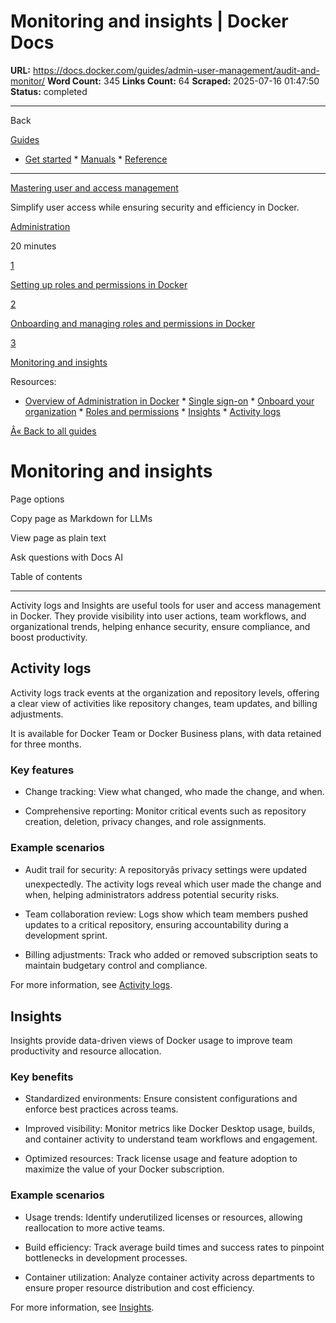 # Monitoring and insights | Docker Docs

**URL:** https://docs.docker.com/guides/admin-user-management/audit-and-monitor/
**Word Count:** 345
**Links Count:** 64
**Scraped:** 2025-07-16 01:47:50
**Status:** completed

---

Back

[Guides](https://docs.docker.com/guides/)

  * [Get started](https://docs.docker.com/get-started/)   * [Manuals](https://docs.docker.com/manuals/)   * [Reference](https://docs.docker.com/reference/)

* * *

[Mastering user and access management](https://docs.docker.com/guides/admin-user-management/)

Simplify user access while ensuring security and efficiency in Docker.

[ Administration](https://docs.docker.com/tags/admin/)

20 minutes

[1](https://docs.docker.com/guides/admin-user-management/setup/)

[Setting up roles and permissions in Docker](https://docs.docker.com/guides/admin-user-management/setup/)

[2](https://docs.docker.com/guides/admin-user-management/onboard/)

[Onboarding and managing roles and permissions in Docker](https://docs.docker.com/guides/admin-user-management/onboard/)

[3](https://docs.docker.com/guides/admin-user-management/audit-and-monitor/)

[Monitoring and insights](https://docs.docker.com/guides/admin-user-management/audit-and-monitor/)

Resources:

  * [Overview of Administration in Docker](https://docs.docker.com/admin/)   * [Single sign-on](https://docs.docker.com/security/for-admins/single-sign-on/)   * [Onboard your organization](https://docs.docker.com/admin/organization/onboard/)   * [Roles and permissions](https://docs.docker.com/security/for-admins/roles-and-permissions/)   * [Insights](https://docs.docker.com/admin/organization/insights/)   * [Activity logs](https://docs.docker.com/admin/organization/activity-logs/)

[Â« Back to all guides](https://docs.docker.com/guides/)

# Monitoring and insights

Page options

Copy page as Markdown for LLMs

View page as plain text

Ask questions with Docs AI

Table of contents

* * *

Activity logs and Insights are useful tools for user and access management in Docker. They provide visibility into user actions, team workflows, and organizational trends, helping enhance security, ensure compliance, and boost productivity.

## Activity logs

Activity logs track events at the organization and repository levels, offering a clear view of activities like repository changes, team updates, and billing adjustments.

It is available for Docker Team or Docker Business plans, with data retained for three months.

### Key features

  * Change tracking: View what changed, who made the change, and when.

  * Comprehensive reporting: Monitor critical events such as repository creation, deletion, privacy changes, and role assignments.

### Example scenarios

  * Audit trail for security: A repositoryâs privacy settings were updated unexpectedly. The activity logs reveal which user made the change and when, helping administrators address potential security risks.

  * Team collaboration review: Logs show which team members pushed updates to a critical repository, ensuring accountability during a development sprint.

  * Billing adjustments: Track who added or removed subscription seats to maintain budgetary control and compliance.

For more information, see [Activity logs](https://docs.docker.com/admin/organization/activity-logs/).

## Insights

Insights provide data-driven views of Docker usage to improve team productivity and resource allocation.

### Key benefits

  * Standardized environments: Ensure consistent configurations and enforce best practices across teams.

  * Improved visibility: Monitor metrics like Docker Desktop usage, builds, and container activity to understand team workflows and engagement.

  * Optimized resources: Track license usage and feature adoption to maximize the value of your Docker subscription.

### Example scenarios

  * Usage trends: Identify underutilized licenses or resources, allowing reallocation to more active teams.

  * Build efficiency: Track average build times and success rates to pinpoint bottlenecks in development processes.

  * Container utilization: Analyze container activity across departments to ensure proper resource distribution and cost efficiency.

For more information, see [Insights](https://docs.docker.com/admin/organization/insights/).